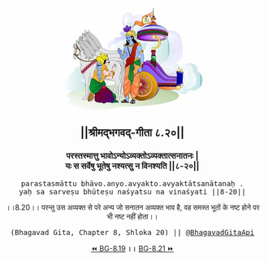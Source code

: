 <center><img src="../../asset/BG.png" alt="#API #bhagavadgitaapi #slok #nodejs #js #api #gitaapi #krishna #hinduism #vedic #ISKCON #shreemadbhagavadgita #technology"/>
<h2>||श्रीमद्‍भगवद्‍-गीता ८.२०||</h2>
<h3>परस्तस्मात्तु भावोऽन्योऽव्यक्तोऽव्यक्तात्सनातनः |<br/>यः स सर्वेषु भूतेषु नश्यत्सु न विनश्यति ||८-२०||</h3>
<pre>parastasmāttu bhāvo.anyo.avyakto.avyaktātsanātanaḥ .<br/>yaḥ sa sarveṣu bhūteṣu naśyatsu na vinaśyati ||8-20||</pre>
<p>।।8.20।। परन्तु उस अव्यक्त से परे अन्य जो सनातन अव्यक्त भाव है, वह समस्त भूतों के नष्ट होने पर भी नष्ट नहीं होता।।</p>
<pre>(Bhagavad Gita, Chapter 8, Shloka 20) || <a href="https://twitter.com/bhagavadgitaapi">@BhagavadGitaApi</a></pre><a href="../../8/19">⏪  BG-8.19</a><b>        ।।        </b><a href="../../8/21">BG-8.21  ⏩</a></center>